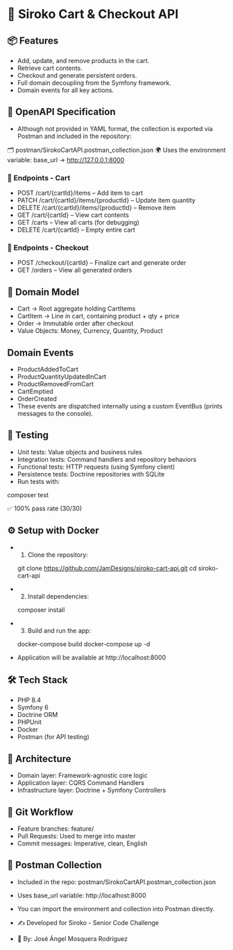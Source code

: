 # 🛒 Siroko Cart & Checkout API

## 📦 Features

- Add, update, and remove products in the cart.
- Retrieve cart contents.
- Checkout and generate persistent orders.
- Full domain decoupling from the Symfony framework.
- Domain events for all key actions.

## 📑 OpenAPI Specification

- Although not provided in YAML format, the collection is exported via Postman and included in the repository:

🗂️ postman/SirokoCartAPI.postman_collection.json
🌍 Uses the environment variable: base_url → http://127.0.0.1:8000

### 🔧 Endpoints - Cart

- POST /cart/{cartId}/items – Add item to cart
- PATCH /cart/{cartId}/items/{productId} – Update item quantity
- DELETE /cart/{cartId}/items/{productId} – Remove item
- GET /cart/{cartId} – View cart contents
- GET /carts – View all carts (for debugging)
- DELETE /cart/{cartId} – Empty entire cart

### 🔧 Endpoints - Checkout

- POST /checkout/{cartId} – Finalize cart and generate order
- GET /orders – View all generated orders

## 🧱 Domain Model

- Cart → Root aggregate holding CartItems
- CartItem → Line in cart, containing product + qty + price
- Order → Immutable order after checkout
- Value Objects: Money, Currency, Quantity, Product

## Domain Events

- ProductAddedToCart
- ProductQuantityUpdatedInCart
- ProductRemovedFromCart
- CartEmptied
- OrderCreated
- These events are dispatched internally using a custom EventBus (prints messages to the console).

## 🧪 Testing

- Unit tests: Value objects and business rules
- Integration tests: Command handlers and repository behaviors
- Functional tests: HTTP requests (using Symfony client)
- Persistence tests: Doctrine repositories with SQLite
- Run tests with:

composer test

✅ 100% pass rate (30/30)

## ⚙️ Setup with Docker

- 1. Clone the repository:

    git clone https://github.com/JamDesigns/siroko-cart-api.git
    cd siroko-cart-api
- 2. Install dependencies:

    composer install
- 3. Build and run the app:

    docker-compose build
    docker-compose up -d
- Application will be available at http://localhost:8000

## 🛠️ Tech Stack

- PHP 8.4
- Symfony 6
- Doctrine ORM
- PHPUnit
- Docker
- Postman (for API testing)

## 🧠 Architecture

- Domain layer: Framework-agnostic core logic
- Application layer: CQRS Command Handlers
- Infrastructure layer: Doctrine + Symfony Controllers

## 🔀 Git Workflow

- Feature branches: feature/<name>
- Pull Requests: Used to merge into master
- Commit messages: Imperative, clean, English

## 📁 Postman Collection

- Included in the repo: postman/SirokoCartAPI.postman_collection.json
- Uses base_url variable: http://localhost:8000
- You can import the environment and collection into Postman directly.

- ✍️ Developed for Siroko - Senior Code Challenge
- 👤 By: José Ángel Mosquera Rodríguez

